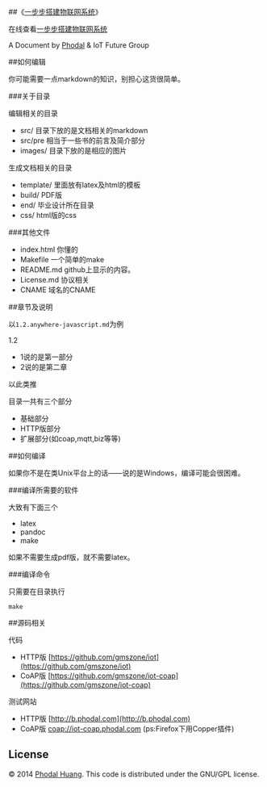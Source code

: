 
##《[一步步搭建物联网系统](http://designiot.phodal.com/)》

在线查看[一步步搭建物联网系统](http://designiot.phodal.com/)

A Document by [Phodal](http://www.phodal.com) & IoT Future Group

##如何编辑

你可能需要一点markdown的知识，别担心这货很简单。

###关于目录

编辑相关的目录

 - src/ 目录下放的是文档相关的markdown
 - src/pre 相当于一些书的前言及简介部分
 - images/ 目录下放的是相应的图片
 
生成文档相关的目录
 
 - template/ 里面放有latex及html的模板
 - build/ PDF版
 - end/ 毕业设计所在目录
 - css/ html版的css

###其他文件

 - index.html 你懂的
 - Makefile 一个简单的make
 - README.md github上显示的内容。
 - License.md 协议相关
 - CNAME 域名的CNAME

##章节及说明

以``1.2.anywhere-javascript.md``为例

1.2

- 1说的是第一部分
- 2说的是第二章

以此类推

目录一共有三个部分

 - 基础部分
 - HTTP版部分
 - 扩展部分(如coap,mqtt,biz等等)

##如何编译

如果你不是在类Unix平台上的话——说的是Windows，编译可能会很困难。

###编译所需要的软件

大致有下面三个

 - latex
 - pandoc
 - make
 
如果不需要生成pdf版，就不需要latex。
  
###编译命令
 
只需要在目录执行
 
    make

##源码相关

代码

- HTTP版 [https://github.com/gmszone/iot](https://github.com/gmszone/iot)
- CoAP版 [https://github.com/gmszone/iot-coap](https://github.com/gmszone/iot-coap)

测试网站

- HTTP版 [http://b.phodal.com](http://b.phodal.com)
- CoAP版 [coap://iot-coap.phodal.com](coap://iot-coap.phodal.com) (ps:Firefox下用Copper插件)

## License

© 2014 [Phodal Huang](http://www.phodal.com). This code is distributed under the GNU/GPL license.
